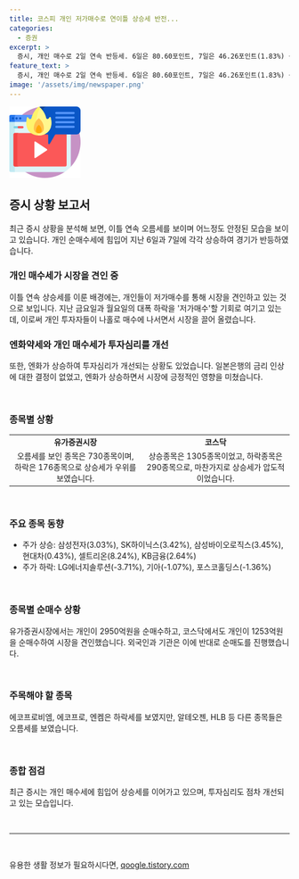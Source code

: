 ```yaml
---
title: 코스피 개인 저가매수로 연이틀 상승세 반전...
categories:
  - 증권
excerpt: >
  증시, 개인 매수로 2일 연속 반등세. 6일은 80.60포인트, 7일은 46.26포인트(1.83%) 상승, 개인 매수세로 개선된 투자심리. 엔화 안정화로 긍정적 시그널 및 상승종목 우세. 삼성전자, SK하이닉스 등 상위 10종목 중 7종목 상승. 코스닥도 개인, 기관 매수로 상승세, 알테오젠, HLB 등 상승 종목 두드러져.
feature_text: >
  증시, 개인 매수로 2일 연속 반등세. 6일은 80.60포인트, 7일은 46.26포인트(1.83%) 상승, 개인 매수세로 개선된 투자심리. 엔화 안정화로 긍정적 시그널 및 상승종목 우세. 삼성전자, SK하이닉스 등 상위 10종목 중 7종목 상승. 코스닥도 개인, 기관 매수로 상승세, 알테오젠, HLB 등 상승 종목 두드러져.
image: '/assets/img/newspaper.png'
---
```


<p><img src="/assets/img/news.png" alt="rentncar 속보" /></p>

<h2 data-ke-size="size26">증시 상황 보고서</h2>

<p data-ke-size="size16">최근 증시 상황을 분석해 보면, 이틀 연속 오름세를 보이며 어느정도 안정된 모습을 보이고 있습니다. 개인 순매수세에 힘입어 지난 6일과 7일에 각각 상승하여 경기가 반등하였습니다. </p>

<h3>개인 매수세가 시장을 견인 중</h3>

<p data-ke-size="size16">이틀 연속 상승세를 이룬 배경에는, 개인들이 저가매수를 통해 시장을 견인하고 있는 것으로 보입니다. 지난 금요일과 월요일의 대폭 하락을 '저가매수'할 기회로 여기고 있는데, 이로써 개인 투자자들이 나홀로 매수에 나서면서 시장을 끌어 올렸습니다. </p>

<h3>엔화약세와 개인 매수세가 투자심리를 개선</h3>

<p data-ke-size="size16">또한, 엔화가 상승하여 투자심리가 개선되는 상황도 있었습니다. 일본은행의 금리 인상에 대한 결정이 없었고, 엔화가 상승하면서 시장에 긍정적인 영향을 미쳤습니다. </p>

<p data-ke-size="size16">&nbsp;</p>

<h3>종목별 상황</h3>

<table>
    <tbody>
        <tr>
            <td style="text-align: center; height: 17px;"><b>유가증권시장</b></td>
            <td style="text-align: center; height: 17px;"><b>코스닥</b></td>
        </tr>
        <tr>
            <td style="text-align: center; height: 17px;">오름세를 보인 종목은 730종목이며, 하락은 176종목으로 상승세가 우위를 보였습니다.</td>
            <td style="text-align: center; height: 17px;">상승종목은 1305종목이었고, 하락종목은 290종목으로, 마찬가지로 상승세가 압도적이었습니다.</td>
        </tr>
    </tbody>
</table>

<p data-ke-size="size16">&nbsp;</p>

<h3>주요 종목 동향</h3>

<ul>
    <li>주가 상승: 삼성전자(3.03%), SK하이닉스(3.42%), 삼성바이오로직스(3.45%), 현대차(0.43%), 셀트리온(8.24%), KB금융(2.64%)</li>
    <li>주가 하락: LG에너지솔루션(-3.71%), 기아(-1.07%), 포스코홀딩스(-1.36%)</li>
</ul>

<p data-ke-size="size16">&nbsp;</p>

<h3>종목별 순매수 상황</h3>

<p data-ke-size="size16">유가증권시장에서는 개인이 2950억원을 순매수하고, 코스닥에서도 개인이 1253억원을 순매수하여 시장을 견인했습니다. 외국인과 기관은 이에 반대로 순매도를 진행했습니다.</p>

<p data-ke-size="size16">&nbsp;</p>

<h3>주목해야 할 종목</h3>

<p data-ke-size="size16">에코프로비엠, 에코프로, 엔켐은 하락세를 보였지만, 알테오젠, HLB 등 다른 종목들은 오름세를 보였습니다.</p>

<p data-ke-size="size16">&nbsp;</p>

<h3>종합 점검</h3>

<p data-ke-size="size16">최근 증시는 개인 매수세에 힘입어 상승세를 이어가고 있으며, 투자심리도 점차 개선되고 있는 모습입니다.</p>

<p data-ke-size="size16">&nbsp;</p>

<hr>

<p data-ke-size="size16">&nbsp;</p>
유용한 생활 정보가 필요하시다면, <a href="https://qoogle.tistory.com" rel="dofollow">qoogle.tistory.com</a>


